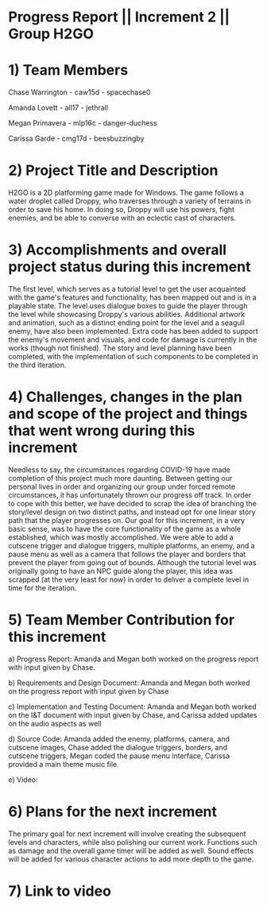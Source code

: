 
# Progress Report || Increment 2 || Group H2GO
<!--Please use this template to describe your progress on the group project in the latest increment. 
Please do not change the font, font size, margins or line spacing. All the text in italic should be removed from your final submission.-->
# 1)   Team Members
Chase Warrington - caw15d - spacechase0

Amanda Lovett - all17 - jethrall

Megan Primavera - mlp16c -  danger-duchess

Carissa Garde - cmg17d - beesbuzzingby

<!--Please write the name of all the team members, their FSU IDs, and GitHub IDs here.-->

# 2)   Project Title and Description
<!--Briefly describe your project.-->
H2GO is a 2D platforming game made for Windows. The game follows a water droplet called Droppy, who traverses through a variety of terrains in order to save his home. In doing so, Droppy will use his powers, fight enemies, and be able to converse with an eclectic cast of characters. 

# 3)  Accomplishments and overall project status during this increment
<!--Describe in detail what was accomplished during this increment and where your project stands overall compared to the initial scope and functionality proposed.-->
The first level, which serves as a tutorial level to get the user acquainted with the game's features and functionality, has been mapped out and is in a playable state. The level uses dialogue boxes to guide the player through the level while showcasing Droppy's various abilities. Additional artwork and animation, such as a distinct ending point for the level and a seagull enemy, have also been implemented. Extra code has been added to support the enemy's movement and visuals, and code for damage is currently in the works (though not finished). The story and level planning have been completed, with the implementation of such components to be completed in the third iteration. 


# 4)   Challenges, changes in the plan and scope of the project and things that went wrong during this increment
<!--Please describe here in detail:
- anything that was challenging during this increment and how you dealt with the challenges
- any changes that occurred in the initial plan you had for the project or its scope. Describe the reasons for the changes. 
- anything that went wrong during this increment-->

Needless to say, the circumstances regarding COVID-19 have made completion of this project much more daunting. Between getting our personal lives in order and organizing our group under forced remote circumstances, it has unfortunately thrown our progress off track. In order to cope with this better, we have decided to scrap the idea of branching the story/level design on two distinct paths, and instead opt for one linear story path that the player progresses on. Our goal for this increment, in a very basic sense, was to have the core functionality of the game as a whole established, which was mostly accomplished. We were able to add a cutscene trigger and dialogue triggers, multiple platforms, an enemy, and a pause menu as well as a camera that follows the player and borders that prevent the player from going out of bounds. Although the tutorial level was originally going to have an NPC guide along the player, this idea was scrapped (at the very least for now) in order to deliver a complete level in time for the iteration.

# 5)   Team Member Contribution for this increment
<!--Please list each individual member and their contributions to each of the deliverables in this increment (be as detailed as possible).
In other words, describe the contribution of each team member to:
a)   the progress report, including the sections they wrote or contributed to
b)   the requirements and design document, including the sections they wrote or contributed to
c)   the implementation and testing document, including the sections they wrote or contributed to
d)   the source code (be detailed about which parts of the system each team member contributed to and how)
e)   the video or presentation-->

a) Progress Report: Amanda and Megan both worked on the progress report with input given by Chase.

b) Requirements and Design Document:  Amanda and Megan both worked on the progress report with input given by Chase

c) Implementation and Testing Document: Amanda and Megan both worked on the I&T document with input given by Chase, and Carissa added updates on the audio aspects as well

d) Source Code: Amanda added the enemy, platforms, camera, and cutscene images, Chase added the dialogue triggers, borders, and cutscene triggers, Megan coded the pause menu interface, Carissa provided a main theme music file. 

e) Video: 

# 6)   Plans for the next increment
<!--If this report if for the first or second increment, describe what are you planning to achieve in the next increment.-->

The primary goal for next increment will involve creating the subsequent levels and characters, while also polishing our current work. Functions such as damage and the overall game timer will be added as well.  Sound effects will be added for various character actions to add more depth to the game.

# 7)   Link to video
<!--Paste here the link to your video (only for increment 1 and 2).-->
